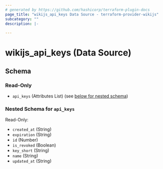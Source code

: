 ```yaml
---
# generated by https://github.com/hashicorp/terraform-plugin-docs
page_title: "wikijs_api_keys Data Source - terraform-provider-wikijs"
subcategory: ""
description: |-
  
---
```


# wikijs_api_keys (Data Source)





<!-- schema generated by tfplugindocs -->
## Schema

### Read-Only

- `api_keys` (Attributes List) (see [below for nested schema](#nestedatt--api_keys))

<a id="nestedatt--api_keys"></a>
### Nested Schema for `api_keys`

Read-Only:

- `created_at` (String)
- `expiration` (String)
- `id` (Number)
- `is_revoked` (Boolean)
- `key_short` (String)
- `name` (String)
- `updated_at` (String)


